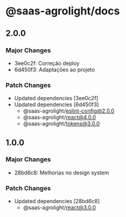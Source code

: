 # @saas-agrolight/docs

## 2.0.0

### Major Changes

- 3ee0c2f: Correção deploy
- 6d450f3: Adaptações ao projeto

### Patch Changes

- Updated dependencies [3ee0c2f]
- Updated dependencies [6d450f3]
  - @saas-agrolight/eslint-config@2.0.0
  - @saas-agrolight/react@4.0.0
  - @saas-agrolight/tokens@3.0.0

## 1.0.0

### Major Changes

- 28bd6c8: Melhorias no design system

### Patch Changes

- Updated dependencies [28bd6c8]
  - @saas-agrolight/react@3.0.0
